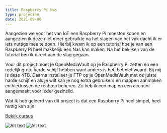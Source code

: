 ```yaml
---
title: Raspberry Pi Nas
type: projecten
date: 2021-09-06
---
```


Aangezien we voor het van IoT een Raspberry Pi moesten kopen en aangezien ik deze niet meer gebruikte na het slagen van het vak dacht ik er iets nuttigs mee te doen. Hierbij kwam ik op een tutorial hoe je van een Raspberry Pi heel makkelijk een Nas kan maken. Na het bekijken van de tutorial ben ik direct aan de slag gegaan.

Voor dit project moet je OpenMediaVault op je Raspberry Pi zetten en een redelijk grote harde schijf hebben want anders is het, het niet waard. Bij mij is deze 4TB. Daarna installeer je FTP op je OpenMediaVault met de juiste harde schijf en als je wilt kan je nog extra gebruikers en mappen aanmaken en hiertussen de rechten beheren. Zo heb ik een map en een account aangemaakt voor ieder gezinslid.

Wat ik heb geleerd van dit project is dat een Raspberry Pi heel simpel, heel nuttig kan zijn.

[Bekijk cursus](https://unity4sjb.sinners.be/)

![Alt text](/images/raspberry-pi-nas-1.png)
![Alt text](/images/raspberry-pi-nas-2.png)
